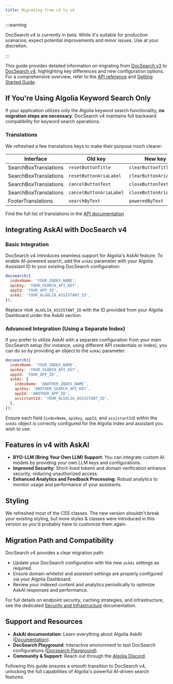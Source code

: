 ```yaml
---
title: Migrating from v3 to v4
---
```


:::warning

DocSearch v4 is currently in beta. While it's suitable for production scenarios, expect potential improvements and minor issues. Use at your discretion.

:::

This guide provides detailed information on migrating from [DocSearch v3](/docs/v3/docsearch) to [DocSearch v4](/docs/docsearch), highlighting key differences and new configuration options. For a comprehensive overview, refer to the [API reference](/docs/api) and [Getting Started Guide](/docs/docsearch).

## If You're Using Algolia Keyword Search Only

If your application utilizes only the Algolia keyword search functionality, **no migration steps are necessary**. DocSearch v4 maintains full backward compatibility for keyword search operations.

### Translations

We refreshed a few translations keys to make their purpose much clearer:

| Interface | Old key | New key |
|-----------|---------|---------|
| SearchBoxTranslations | `resetButtonTitle` | `clearButtonTitle` |
| SearchBoxTranslations | `resetButtonAriaLabel` | `clearButtonAriaLabel` |
| SearchBoxTranslations | `cancelButtonText` | `closeButtonText` |
| SearchBoxTranslations | `cancelButtonAriaLabel` | `closeButtonAriaLabel` |
| FooterTranslations | `searchByText` | `poweredByText` |

Find the full list of translations in the [API documentation](/docs/api#translations)

## Integrating AskAI with DocSearch v4

### Basic Integration

DocSearch v4 introduces seamless support for Algolia's AskAI feature. To enable AI-powered search, add the `askAi` parameter with your Algolia Assistant ID to your existing DocSearch configuration:

```javascript
docsearch({
  indexName: 'YOUR_INDEX_NAME',
  apiKey: 'YOUR_SEARCH_API_KEY',
  appId: 'YOUR_APP_ID',
  askAi: 'YOUR_ALGOLIA_ASSISTANT_ID',
});
```

Replace `YOUR_ALGOLIA_ASSISTANT_ID` with the ID provided from your Algolia Dashboard under the AskAI section.

### Advanced Integration (Using a Separate Index)

If you prefer to utilize AskAI with a separate configuration from your main DocSearch setup (for instance, using different API credentials or index), you can do so by providing an object to the `askAi` parameter:

```javascript
docsearch({
  indexName: 'YOUR_INDEX_NAME',
  apiKey: 'YOUR_SEARCH_API_KEY',
  appId: 'YOUR_APP_ID',
  askAi: {
    indexName: 'ANOTHER_INDEX_NAME',
    apiKey: 'ANOTHER_SEARCH_API_KEY',
    appId: 'ANOTHER_APP_ID',
    assistantId: 'YOUR_ALGOLIA_ASSISTANT_ID',
  },
});
```

Ensure each field (`indexName`, `apiKey`, `appId`, and `assistantId`) within the `askAi` object is correctly configured for the Algolia index and assistant you wish to use.

## Features in v4 with AskAI

* **BYO-LLM (Bring Your Own LLM) Support**: You can integrate custom AI models by providing your own LLM keys and configurations.
* **Improved Security**: Short-lived tokens and domain verification enhance security, reducing unauthorized access.
* **Enhanced Analytics and Feedback Processing**: Robust analytics to monitor usage and performance of your assistants.

## Styling

We refreshed most of the CSS classes. The new version shouldn't break your existing styling, but more styles & classes were introduced in this version so you'd probably have to customize them again.

## Migration Path and Compatibility

DocSearch v4 provides a clear migration path:

* Update your DocSearch configuration with the new `askAi` settings as required.
* Ensure domain whitelist and assistant settings are properly configured via your Algolia Dashboard.
* Review your indexed content and analytics periodically to optimize AskAI responses and performance.

For full details on endpoint security, caching strategies, and infrastructure, see the dedicated [Security and Infrastructure](https://algolia.com/doc/) documentation.

## Support and Resources

* **AskAI documentation**: Learn everything about Algolia AskAI ([Documentation](/#)).
* **DocSearch Playground**: Interactive environment to test DocSearch configurations ([Docsearch Playground](https://community.algolia.com/docsearch-playground/)).
* **Community & Support**: Reach out through the [Algolia Discord](https://alg.li/discord).

Following this guide ensures a smooth transition to DocSearch v4, unlocking the full capabilities of Algolia's powerful AI-driven search features.
